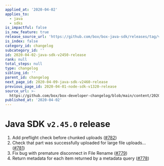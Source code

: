 ```yaml
---
applied_at: '2020-04-02'
applies_to:
  - java
  - sdks
is_impactful: false
is_new_feature: true
release_source_url: 'https://github.com/box/box-java-sdk/releases/tag/v2.45.0'
is_index: false
category_id: changelog
subcategory_id: ''
id: 2020-04-02-java-sdk-v2450-release
rank: null
total_steps: null
type: changelog
sibling_id: ''
parent_id: changelog
next_page_id: 2020-04-09-java-sdk-v2460-release
previous_page_id: 2020-04-01-node-sdk-v1320-release
source_url: >-
  https://github.com/box/box-developer-changelog/blob/main/content/2020/04-02-java-sdk-v2450-release.md
published_at: '2020-04-02'
---
```

# Java SDK `v2.45.0` release

1. Add preflight check before chunked uploads ([#782](https://github.com/box/box-java-sdk/pull/782))
2. Check that part was successfully uploaded for large file uploads… ([#781](https://github.com/box/box-java-sdk/pull/781))
3. Fix bug with premature disconnect in File Rename ([#779](https://github.com/box/box-java-sdk/pull/779))
4. Return metadata for each item returned by a metadata query ([#778](https://github.com/box/box-java-sdk/pull/778))
